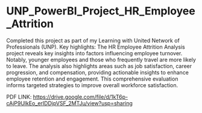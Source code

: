 # UNP_PowerBI_Project_HR_Employee_Attrition

Completed this project as part of my Learning with United Network of Professionals (UNP). Key highlights:
The HR Employee Attrition Analysis project reveals key insights into factors influencing employee turnover. Notably, younger employees and those who frequently travel are more likely to leave. The analysis also highlights areas such as job satisfaction, career progression, and compensation, providing actionable insights to enhance employee retention and engagement. This comprehensive evaluation informs targeted strategies to improve overall workforce satisfaction.

PDF LINK: https://drive.google.com/file/d/1kT6p-cAjP9UlkEo_erIDDjpVSF_2MTJu/view?usp=sharing
